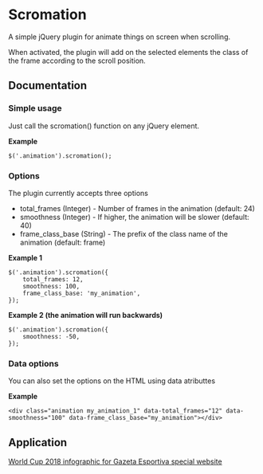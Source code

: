 # Scromation
A simple jQuery plugin for animate things on screen when scrolling.

When activated, the plugin will add on the selected elements the class of the frame according to the scroll position.

## Documentation

### Simple usage

Just call the scromation() function on any jQuery element.

__Example__

    $('.animation').scromation();

### Options

The plugin currently accepts three options

* total_frames (Integer) - Number of frames in the animation (default: 24)
* smoothness (Integer) - If higher, the animation will be slower (default: 40)
* frame_class_base (String) - The prefix of the class name of the animation (default: frame)

__Example 1__

	$('.animation').scromation({
		total_frames: 12,
		smoothness: 100,
		frame_class_base: 'my_animation',
	});


__Example 2 (the animation will run backwards)__

	$('.animation').scromation({
		smoothness: -50,
	});
	
### Data options

You can also set the options on the HTML using data atributtes

__Example__

    <div class="animation my_animation_1" data-total_frames="12" data-smoothness="100" data-frame_class_base="my_animation"></div>

## Application

[World Cup 2018 infographic for Gazeta Esportiva special website](https://www.gazetaesportiva.com/infograficos/estadios-das-finais-dos-mundiais/)
